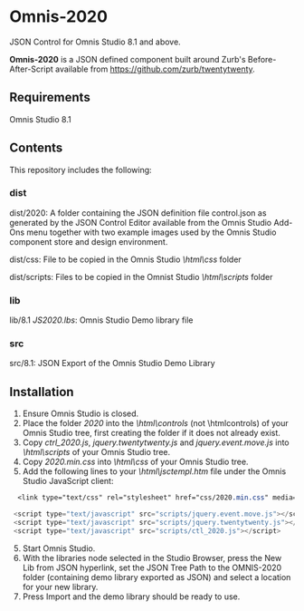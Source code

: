 # Omnis-2020
JSON Control  for Omnis Studio 8.1 and above.

**Omnis-2020** is a JSON defined component built around Zurb's Before-After-Script available from https://github.com/zurb/twentytwenty.

## Requirements

Omnis Studio 8.1

## Contents

This repository includes the following:

### **dist**

dist/2020: A folder containing the JSON definition file control.json as generated by the JSON Control Editor available from the Omnis Studio Add-Ons menu together with two example images used by the Omnis Studio component store and design environment.

dist/css: File to be copied in the Omnis Studio *\html\css* folder

dist/scripts: Files to be copied in the Omnist Studio *\html\scripts* folder

### **lib**

lib/8.1 *JS2020.lbs*: Omnis Studio Demo library file

### **src**

src/8.1: JSON Export of the Omnis Studio Demo Library 

## Installation
1. Ensure Omnis Studio is closed.
2. Place the folder *2020* into the *\html\controls* (not \htmlcontrols) of your Omnis Studio tree, first creating the folder if it does not already exist.
3. Copy *ctrl_2020.js*, *jquery.twentytwenty.js* and *jquery.event.move.js* into *\html\scripts* of your Omnis Studio tree.  
3. Copy *2020.min.css* into *\html\css* of your Omnis Studio tree.
4. Add the following lines to your *\html\jsctempl.htm* file under the Omnis Studio JavaScript client:

```css  
  <link type="text/css" rel="stylesheet" href="css/2020.min.css" media="screen" />
```
```javascript
 <script type="text/javascript" src="scripts/jquery.event.move.js"></script>   
 <script type="text/javascript" src="scripts/jquery.twentytwenty.js"></script>
 <script type="text/javascript" src="scripts/ctl_2020.js"></script>
```
5. Start Omnis Studio.
6. With the libraries node selected in the Studio Browser, press the New Lib from JSON hyperlink, set the JSON Tree Path to the OMNIS-2020 folder (containing demo library exported as JSON) and select a location for your new library.
7.	Press Import and the demo library should be ready to use.
